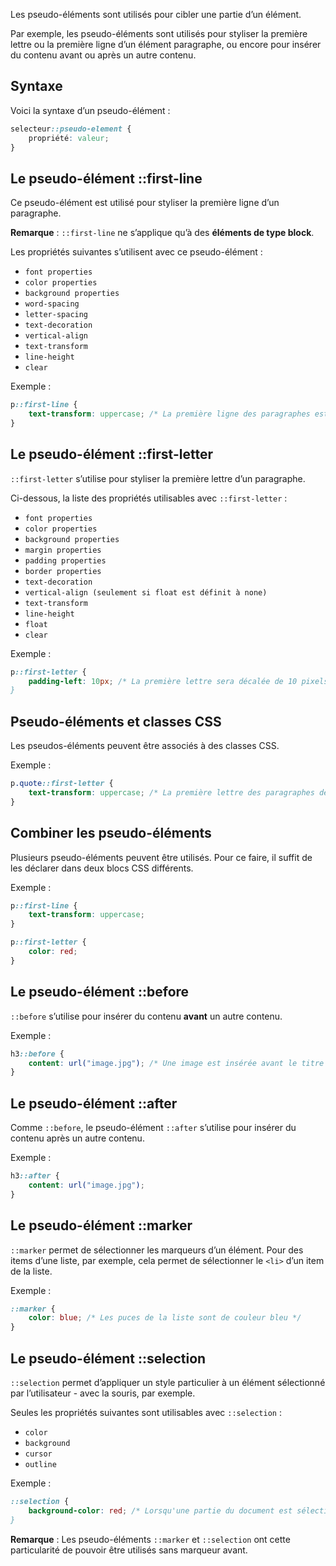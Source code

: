 Les pseudo-éléments sont utilisés pour cibler une partie d’un élément.

Par exemple, les pseudo-éléments sont utilisés pour styliser la première lettre ou la première ligne d’un élément paragraphe, ou encore pour insérer du contenu avant ou après un autre contenu. 

## Syntaxe

Voici la syntaxe d’un pseudo-élément :

```css
selecteur::pseudo-element {
    propriété: valeur;
}
```

## Le pseudo-élément ::first-line

Ce pseudo-élément est utilisé pour styliser la première ligne d’un paragraphe. 

__Remarque__ : ```::first-line``` ne s’applique qu’à des **éléments de type block**.

Les propriétés suivantes s’utilisent avec ce pseudo-élément :

- ```font properties```
- ```color properties```
- ```background properties```
- ```word-spacing```
- ```letter-spacing```
- ```text-decoration```
- ```vertical-align```
- ```text-transform```
- ```line-height```
- ```clear```

Exemple :

```css
p::first-line {
    text-transform: uppercase; /* La première ligne des paragraphes est mise en majuscules */
}
```

## Le pseudo-élément ::first-letter

```::first-letter``` s’utilise pour styliser la première lettre d’un paragraphe.

Ci-dessous, la liste des propriétés utilisables avec ```::first-letter``` :

- ```font properties```
- ```color properties ```
- ```background properties```
- ```margin properties```
- ```padding properties```
- ```border properties```
- ```text-decoration```
- ```vertical-align (seulement si float est définit à none)```
- ```text-transform```
- ```line-height```
- ```float```
- ```clear```

Exemple :

```css
p::first-letter {
    padding-left: 10px; /* La première lettre sera décalée de 10 pixels sur la droite pour créer un alinéa
}
```

## Pseudo-éléments et classes CSS

Les pseudos-éléments peuvent être associés à des classes CSS.

Exemple :

```css
p.quote::first-letter {
    text-transform: uppercase; /* La première lettre des paragraphes de classe "quote" est mise en majuscule */
}
```

## Combiner les pseudo-éléments

Plusieurs pseudo-éléments peuvent être utilisés. Pour ce faire, il suffit de les déclarer dans deux blocs CSS différents. 

Exemple :

```css
p::first-line {
    text-transform: uppercase;
}

p::first-letter {
    color: red;
}
```

## Le pseudo-élément ::before

```::before``` s’utilise pour insérer du contenu **avant** un autre contenu. 

Exemple :

```css
h3::before {
    content: url("image.jpg"); /* Une image est insérée avant le titre de niveau 3 */
}
```

## Le pseudo-élément ::after

Comme ```::before```, le pseudo-élément ```::after``` s’utilise pour insérer du contenu après un autre contenu. 

Exemple :

```css
h3::after {
    content: url("image.jpg");
}
```

## Le pseudo-élément ::marker

```::marker``` permet de sélectionner les marqueurs d’un élément. Pour des items d’une liste, par exemple, cela permet de sélectionner le ```<li>``` d’un item de la liste. 

Exemple :

```css
::marker {
    color: blue; /* Les puces de la liste sont de couleur bleu */
}
```

## Le pseudo-élément ::selection

```::selection``` permet d’appliquer un style particulier à un élément sélectionné par l’utilisateur - avec la souris, par exemple.

Seules les propriétés suivantes sont utilisables avec ```::selection``` :

- ```color```
- ```background```
- ```cursor```
- ```outline```

Exemple :

```css
::selection {
    background-color: red; /* Lorsqu'une partie du document est sélectionnée par l'utilisateur, l'arrière-plan sera de couleur rouge
}
```

__Remarque__ : Les pseudo-éléments ```::marker``` et ```::selection``` ont cette particularité de pouvoir être utilisés sans marqueur avant.